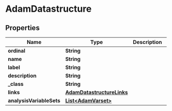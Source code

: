 

# AdamDatastructure

## Properties

Name | Type | Description | Notes
------------ | ------------- | ------------- | -------------
**ordinal** | **String** |  |  [optional]
**name** | **String** |  |  [optional]
**label** | **String** |  |  [optional]
**description** | **String** |  |  [optional]
**_class** | **String** |  |  [optional]
**links** | [**AdamDatastructureLinks**](AdamDatastructureLinks.md) |  |  [optional]
**analysisVariableSets** | [**List&lt;AdamVarset&gt;**](AdamVarset.md) |  |  [optional]




